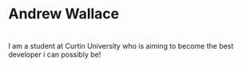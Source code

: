 # Andrew Wallace

#

I am a student at Curtin University who is aiming to become the best developer i can possibly be!